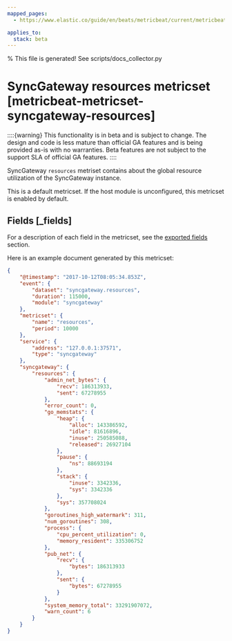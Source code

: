 ```yaml
---
mapped_pages:
  - https://www.elastic.co/guide/en/beats/metricbeat/current/metricbeat-metricset-syncgateway-resources.html

applies_to:
  stack: beta
---
```


% This file is generated! See scripts/docs_collector.py

# SyncGateway resources metricset [metricbeat-metricset-syncgateway-resources]

::::{warning}
This functionality is in beta and is subject to change. The design and code is less mature than official GA features and is being provided as-is with no warranties. Beta features are not subject to the support SLA of official GA features.
::::


SyncGateway `resources` metriset contains about the global resource utilization of the SyncGateway instance.

This is a default metricset. If the host module is unconfigured, this metricset is enabled by default.

## Fields [_fields]

For a description of each field in the metricset, see the [exported fields](/reference/metricbeat/exported-fields-syncgateway.md) section.

Here is an example document generated by this metricset:

```json
{
    "@timestamp": "2017-10-12T08:05:34.853Z",
    "event": {
        "dataset": "syncgateway.resources",
        "duration": 115000,
        "module": "syncgateway"
    },
    "metricset": {
        "name": "resources",
        "period": 10000
    },
    "service": {
        "address": "127.0.0.1:37571",
        "type": "syncgateway"
    },
    "syncgateway": {
        "resources": {
            "admin_net_bytes": {
                "recv": 186313933,
                "sent": 67278955
            },
            "error_count": 0,
            "go_memstats": {
                "heap": {
                    "alloc": 143386592,
                    "idle": 81616896,
                    "inuse": 250585088,
                    "released": 26927104
                },
                "pause": {
                    "ns": 88693194
                },
                "stack": {
                    "inuse": 3342336,
                    "sys": 3342336
                },
                "sys": 357708024
            },
            "goroutines_high_watermark": 311,
            "num_goroutines": 308,
            "process": {
                "cpu_percent_utilization": 0,
                "memory_resident": 335306752
            },
            "pub_net": {
                "recv": {
                    "bytes": 186313933
                },
                "sent": {
                    "bytes": 67278955
                }
            },
            "system_memory_total": 33291907072,
            "warn_count": 6
        }
    }
}
```
